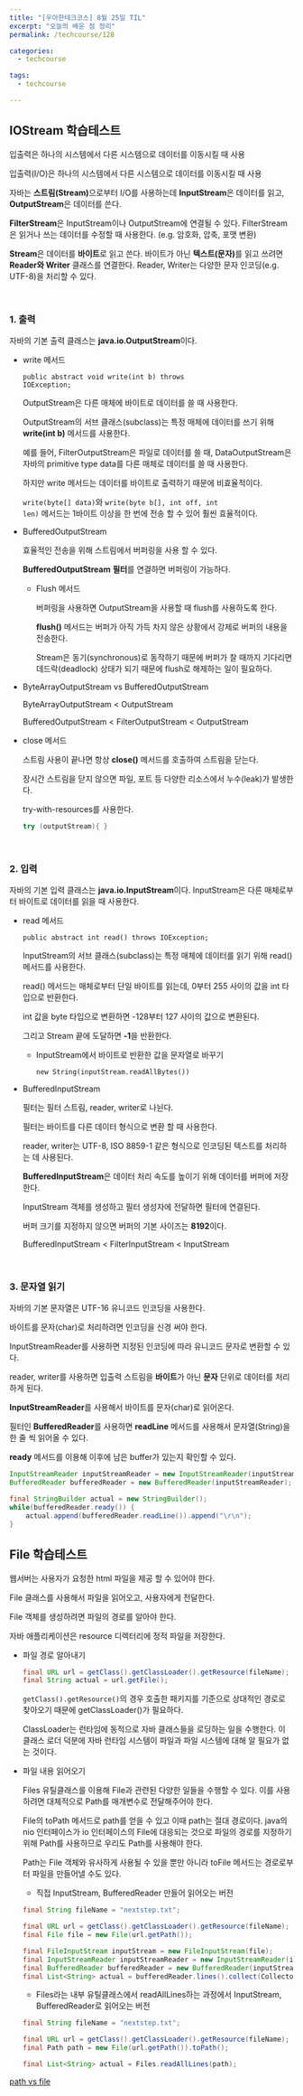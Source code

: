 ```yaml
---
title: "[우아한테크코스] 8월 25일 TIL"
excerpt: "오늘의 배운 점 정리"
permalink: /techcourse/128

categories:
  - techcourse

tags:
  - techcourse

---
```


## IOStream 학습테스트

입출력은 하나의 시스템에서 다른 시스템으로 데이터를 이동시킬 때 사용

입출력(I/O)은 하나의 시스템에서 다른 시스템으로 데이터를 이동시킬 때 사용

자바는 <b>스트림(Stream)</b>으로부터 I/O를 사용하는데 **InputStream**은 데이터를 읽고, <b>OutputStream</b>은 데이터를 쓴다.

**FilterStream**은 InputStream이나 OutputStream에 연결될 수 있다. FilterStream은 읽거나 쓰는 데이터를 수정할 때 사용한다. (e.g. 암호화, 압축, 포맷 변환)

<b>Stream</b>은 데이터를 <b>바이트</b>로 읽고 쓴다. 바이트가 아닌 <b>텍스트(문자)</b>를 읽고 쓰려면 <b>Reader와 Writer</b> 클래스를 연결한다. Reader, Writer는 다양한 문자 인코딩(e.g. UTF-8)을 처리할 수 있다.

<br>

### 1. 출력

자바의 기본 출력 클래스는 <b>java.io.OutputStream</b>이다. 

- write 메서드

  <code>public abstract void write(int b) throws IOException;</code>

  OutputStream은 다른 매체에 바이트로 데이터를 쓸 때 사용한다.

  OutputStream의 서브 클래스(subclass)는 특정 매체에 데이터를 쓰기 위해 <b>write(int b)</b> 메서드를 사용한다.

  예를 들어, FilterOutputStream은 파일로 데이터를 쓸 때, DataOutputStream은 자바의 primitive type data를 다른 매체로 데이터를 쓸 때 사용한다.

  하지만 write 메서드는 데이터를 바이트로 출력하기 때문에 비효율적이다.

  <code>write(byte[] data)</code>와 <code>write(byte b[], int off, int len)</code> 메서드는 1바이트 이상을 한 번에 전송 할 수 있어 훨씬 효율적이다.

- BufferedOutputStream

  효율적인 전송을 위해 스트림에서 버퍼링을 사용 할 수 있다.

  **BufferedOutputStream** **필터**를 연결하면 버퍼링이 가능하다. 

  - Flush 메서드

    버퍼링을 사용하면 OutputStream을 사용할 때 flush를 사용하도록 한다. 

    <b>flush()</b> 메서드는 버퍼가 아직 가득 차지 않은 상황에서 강제로 버퍼의 내용을 전송한다. 

    Stream은 동기(synchronous)로 동작하기 때문에 버퍼가 찰 때까지 기다리면 데드락(deadlock) 상태가 되기 때문에 flush로 해제하는 일이 필요하다.

- ByteArrayOutputStream vs BufferedOutputStream

  ByteArrayOutputStream < OutputStream

  BufferedOutputStream < FilterOutputStream < OutputStream

- close 메서드

  스트림 사용이 끝나면 항상 <b>close()</b> 메서드를 호출하여 스트림을 닫는다.

  장시간 스트림을 닫지 않으면 파일, 포트 등 다양한 리소스에서 누수(leak)가 발생한다.

  try-with-resources를 사용한다.

  ```java
  try (outputStream){ }
  ```

<br>  

### 2. 입력

자바의 기본 입력 클래스는 <b>java.io.InputStream</b>이다. InputStream은 다른 매체로부터 바이트로 데이터를 읽을 때 사용한다.

- read 메서드

  <code>public abstract int read() throws IOException;</code>

  InputStream의 서브 클래스(subclass)는 특정 매체에 데이터를 읽기 위해 read() 메서드를 사용한다.

  read() 메서드는 매체로부터 단일 바이트를 읽는데, 0부터 255 사이의 값을 int 타입으로 반환한다.

  int 값을 byte 타입으로 변환하면 -128부터 127 사이의 값으로 변환된다.

  그리고 Stream 끝에 도달하면 <b>-1</b>을 반환한다.

  - InputStream에서 바이트로 반환한 값을 문자열로 바꾸기

    `new String(inputStream.readAllBytes())`

- BufferedInputStream

  필터는 필터 스트림, reader, writer로 나뉜다.

  필터는 바이트를 다른 데이터 형식으로 변환 할 때 사용한다.

  reader, writer는 UTF-8, ISO 8859-1 같은 형식으로 인코딩된 텍스트를 처리하는 데 사용된다.

  <b>BufferedInputStream</b>은 데이터 처리 속도를 높이기 위해 데이터를 버퍼에 저장한다.

  InputStream 객체를 생성하고 필터 생성자에 전달하면 필터에 연결된다.

  버퍼 크기를 지정하지 않으면 버퍼의 기본 사이즈는 <b>8192</b>이다.

  BufferedInputStream < FilterInputStream < InputStream

<br>

### 3. 문자열 읽기

자바의 기본 문자열은 UTF-16 유니코드 인코딩을 사용한다.

바이트를 문자(char)로 처리하려면 인코딩을 신경 써야 한다.

InputStreamReader를 사용하면 지정된 인코딩에 따라 유니코드 문자로 변환할 수 있다.

reader, writer를 사용하면 입출력 스트림을 <b>바이트</b>가 아닌 <b>문자</b> 단위로 데이터를 처리하게 된다.

<b>InputStreamReader</b>를 사용해서 바이트를 문자(char)로 읽어온다.

필터인 <b>BufferedReader</b>를 사용하면 <b>readLine</b> 메서드를 사용해서 문자열(String)을 한 줄 씩 읽어올 수 있다.

**ready** 메서드를 이용해 이후에 남은 buffer가 있는지 확인할 수 있다.

```java
InputStreamReader inputStreamReader = new InputStreamReader(inputStream);
BufferedReader bufferedReader = new BufferedReader(inputStreamReader);

final StringBuilder actual = new StringBuilder();
while(bufferedReader.ready()) {
    actual.append(bufferedReader.readLine()).append("\r\n");
}
```

## File 학습테스트

웹서버는 사용자가 요청한 html 파일을 제공 할 수 있어야 한다.

File 클래스를 사용해서 파일을 읽어오고, 사용자에게 전달한다.

File 객체를 생성하려면 파일의 경로를 알아야 한다.

자바 애플리케이션은 resource 디렉터리에 정적 파일을 저장한다.

- 파일 경로 알아내기

  ```java
  final URL url = getClass().getClassLoader().getResource(fileName);
  final String actual = url.getFile();
  ```

  `getClass().getResource()`의 경우 호출한 패키지를 기준으로 상대적인 경로로 찾아오기 때문에 getClassLoader()가 필요하다.

  ClassLoader는 런타임에 동적으로 자바 클래스들을 로딩하는 일을 수행한다. 이 클래스 로더 덕분에 자바 런타임 시스템이 파일과 파일 시스템에 대해 알 필요가 없는 것이다.

- 파일 내용 읽어오기

  Files 유틸클래스를 이용해 File과 관련된 다양한 일들을 수행할 수 있다. 이를 사용하려면 대체적으로 Path를 매개변수로 전달해주어야 한다.

  File의 toPath 메서드로 path를 얻을 수 있고 이때 path는 절대 경로이다. java의 nio 인터페이스가 io 인터페이스의 File에 대응되는 것으로 파일의 경로를 지정하기 위해 Path를 사용하므로 우리도 Path를 사용해야 한다.

  Path는 File 객체와 유사하게 사용될 수 있을 뿐만 아니라 toFile 메서드는 경로로부터 파일을 만들어낼 수도 있다.

  - 직접 InputStream, BufferedReader 만들어 읽어오는 버전

  ```java
  final String fileName = "nextstep.txt";
  
  final URL url = getClass().getClassLoader().getResource(fileName);
  final File file = new File(url.getPath());
  
  final FileInputStream inputStream = new FileInputStream(file);
  final InputStreamReader inputStreamReader = new InputStreamReader(inputStream);
  final BufferedReader bufferedReader = new BufferedReader(inputStreamReader);
  final List<String> actual = bufferedReader.lines().collect(Collectors.toList());
  ```

  - Files라는 내부 유틸클래스에서 readAllLines하는 과정에서 InputStream, BufferedReader로 읽어오는 버전

  ```java
  final String fileName = "nextstep.txt";
  
  final URL url = getClass().getClassLoader().getResource(fileName);
  final Path path = new File(url.getPath()).toPath();
  
  final List<String> actual = Files.readAllLines(path);
  ```

[path vs file](https://www.baeldung.com/java-path-vs-file)
